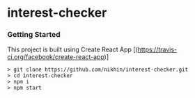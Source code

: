 
# interest-checker

### Getting Started

This project is built using  Create React App [(https://travis-ci.org/facebook/create-react-app)]
```
> git clone https://github.com/nikhin/interest-checker.git
> cd interest-checker
> npm i
> npm start
```


